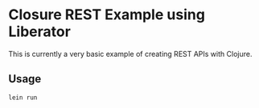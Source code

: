 # Closure REST Example using Liberator

This is currently a very basic example of creating REST APIs with Clojure.

## Usage

    lein run
